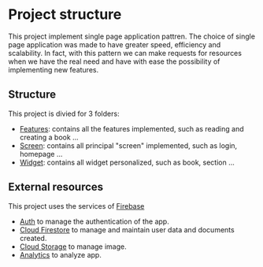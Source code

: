 # Project structure

This project implement single page application pattren. The choice of single page application was made to have greater speed, efficiency and scalability. In fact, with this pattern we can make requests for resources when we have the real need and have with ease the possibility of implementing new features.
 
 ## Structure
 
 This project is divied for 3 folders:
* [Features](https://github.com/BrachettaMatteo/reading_app/tree/main/lib/features): contains all the features implemented, such as reading and creating a book ... 
* [Screen](https://github.com/BrachettaMatteo/reading_app/tree/main/lib/screen): contains all principal "screen" implemented, such as login, homepage ...
* [Widget](https://github.com/BrachettaMatteo/reading_app/tree/main/lib/widget): contains all widget personalized, such as book, section ...

## External resources

This project uses the services of [Firebase](https://firebase.google.com) 
  
* [Auth](https://firebase.google.com/docs/auth) to manage the authentication of the app.
* [Cloud Firestore](https://firebase.google.com/docs/firestore) to manage and maintain user data and documents created.
* [Cloud Storage](https://firebase.google.com/products/storage) to manage image.
* [Analytics](https://firebase.google.com/products/analytics) to analyze app.


